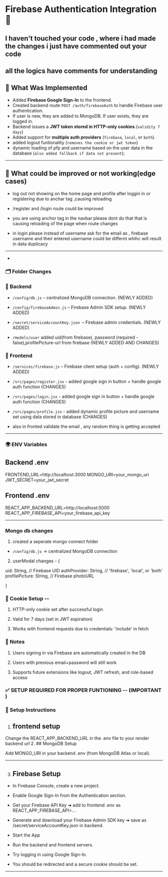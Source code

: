 # Firebase Authentication Integration 🔐


## I haven't touched your code , where i had made the changes i just have commented out your code
## all the logics have comments for  understanding 


## 🔧 What Was Implemented
- Added **Firebase Google Sign-In** to the frontend.
- Created backend route `POST /auth/firebaseAuth` to handle Firebase user authentication.
- If user is new, they are added to MongoDB. If user exists, they are logged in.
- Backend issues a **JWT token stored in HTTP-only cookies**.(`validity 7 days`)
- Added support for **multiple auth providers** (`firebase`, `local`, or `both`).
- added logout funtionality (`removes the cookie or jwt token`)
- dynamic loading of pfp and username based on the user data in the database (`also added fallback if data not present`);
---

## 🔧 What could be improved or not working(edge cases)


- log out not showing on the home page and profile after loggin in or registering due to anchar tag ,causing reloading
 
-  /register and /login route could be improved 

- you are using anchor tag in the navbar please dont do that that is causing reloading of the page when route changes


- in login please instead of username ask for the email as , firebase username and their entered username could be differnt whihc will result in data duplicacy  
----
- 
### 🗂️ Folder Changes

### 📁 Backend
- `/config/db.js` – centralized MongoDB connection. (NEWLY ADDED)

- `/config/firebaseAdmin.js` – Firebase Admin SDK setup. (NEWLY ADDED)

- `/secret/serviceAccountKey.json `– Firebase admin credentials.   (NEWLY ADDED)

- `/models/user` added uid(from firebase), password (required -false),profilePicture-url from firebase (NEWLY ADDED AND CHANGES)

### 📁 Frontend
- `/services/firebase.js` – Firebase client setup (auth + config). (NEWLY ADDED)

- `/src/pages/register.jsx` - added google sign in button + handle google auth function (CHANGES)

- `/src/pages/login.jsx` - added google sign in button + handle google auth function (CHANGES)

- `/src/pages/profile.jsx` - added dynamic profile picture and username set using data stored in database (CHANGES)

- also in fronted validate the email , any random thing is getting accepted
---


### 🌍 ENV Variables
## Backend .env

FRONTEND_URL=http://localhost:3000
MONGO_URI=your_mongo_uri
JWT_SECRET=your_jwt_secret

## Frontend .env

REACT_APP_BACKEND_URL=http://localhost:5000
REACT_APP_FIREBASE_API=your_firebase_api_key

---

### Mongo db changes

1. created a seperate mongo connect folder 
- `/config/db.js` → centralized MongoDB connection

2. userModal changes -
{

  uid: String, // Firebase UID
  authProvider: String, // 'firebase', 'local', or 'both'
  profilePicture: String, // Firebase photoURL

}

### 🍪 Cookie Setup --
1. HTTP-only cookie set after successful login

2. Valid for 7 days (set in JWT expiration)

3. Works with frontend requests due to credentials: 'include' in fetch


### 🧠 Notes
1. Users signing in via Firebase are automatically created in the DB

2. Users with previous email+password will still work

3. Supports future extensions like logout, JWT refresh, and role-based access


### ✅ SETUP REQUIRED FOR PROPER FUNTIONING --  (IMPORTANT )

### 🚀 Setup Instructions
1. ## frontend setup
 Change the REACT_APP_BACKEND_URL in the .env file to your render backend url
2. ## MongoDB Setup

Add MONGO_URI in your backend .env (from MongoDB Atlas or local).

-----
3. ## Firebase Setup

 - In Firebase Console, create a new project.
 
 - Enable Google Sign-In from the Authentication section.
 
 - Get your Firebase API Key ➜ add to frontend .env as REACT_APP_FIREBASE_API=...
 
 - Generate and download your Firebase Admin SDK key ➜ save as /secret/serviceAccountKey.json in backend.
 
 - Start the App
 
 - Run the backend and frontend servers.
 
 - Try logging in using Google Sign-In.
 
 - You should be redirected and a secure cookie should be set.

----- 